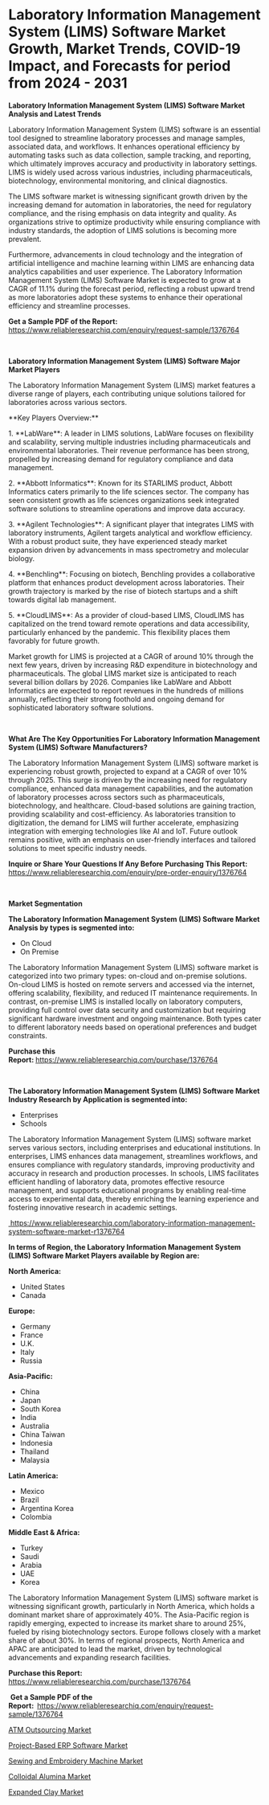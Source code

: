 <p><h1>Laboratory Information Management System (LIMS) Software Market Growth, Market Trends, COVID-19 Impact, and Forecasts for period from 2024 - 2031</h1></p><p><strong>Laboratory Information Management System (LIMS) Software Market Analysis and Latest Trends</strong></p>
<p><p>Laboratory Information Management System (LIMS) software is an essential tool designed to streamline laboratory processes and manage samples, associated data, and workflows. It enhances operational efficiency by automating tasks such as data collection, sample tracking, and reporting, which ultimately improves accuracy and productivity in laboratory settings. LIMS is widely used across various industries, including pharmaceuticals, biotechnology, environmental monitoring, and clinical diagnostics.</p><p>The LIMS software market is witnessing significant growth driven by the increasing demand for automation in laboratories, the need for regulatory compliance, and the rising emphasis on data integrity and quality. As organizations strive to optimize productivity while ensuring compliance with industry standards, the adoption of LIMS solutions is becoming more prevalent. </p><p>Furthermore, advancements in cloud technology and the integration of artificial intelligence and machine learning within LIMS are enhancing data analytics capabilities and user experience. The Laboratory Information Management System (LIMS) Software Market is expected to grow at a CAGR of 11.1% during the forecast period, reflecting a robust upward trend as more laboratories adopt these systems to enhance their operational efficiency and streamline processes.</p></p>
<p><strong>Get a Sample PDF of the Report:&nbsp;</strong> <a href="https://www.reliableresearchiq.com/enquiry/request-sample/1376764?utm_campaign=1123&utm_medium=2&utm_source=Github&utm_content=ia&utm_term=23102024&utm_id=laboratory-information-management-system-lims-software">https://www.reliableresearchiq.com/enquiry/request-sample/1376764</a></p>
<p>&nbsp;</p>
<p><strong>Laboratory Information Management System (LIMS) Software Major Market Players</strong></p>
<p><p>The Laboratory Information Management System (LIMS) market features a diverse range of players, each contributing unique solutions tailored for laboratories across various sectors. </p><p>**Key Players Overview:**</p><p>1. **LabWare**: A leader in LIMS solutions, LabWare focuses on flexibility and scalability, serving multiple industries including pharmaceuticals and environmental laboratories. Their revenue performance has been strong, propelled by increasing demand for regulatory compliance and data management.</p><p>2. **Abbott Informatics**: Known for its STARLIMS product, Abbott Informatics caters primarily to the life sciences sector. The company has seen consistent growth as life sciences organizations seek integrated software solutions to streamline operations and improve data accuracy.</p><p>3. **Agilent Technologies**: A significant player that integrates LIMS with laboratory instruments, Agilent targets analytical and workflow efficiency. With a robust product suite, they have experienced steady market expansion driven by advancements in mass spectrometry and molecular biology.</p><p>4. **Benchling**: Focusing on biotech, Benchling provides a collaborative platform that enhances product development across laboratories. Their growth trajectory is marked by the rise of biotech startups and a shift towards digital lab management.</p><p>5. **CloudLIMS**: As a provider of cloud-based LIMS, CloudLIMS has capitalized on the trend toward remote operations and data accessibility, particularly enhanced by the pandemic. This flexibility places them favorably for future growth.</p><p>Market growth for LIMS is projected at a CAGR of around 10% through the next few years, driven by increasing R&D expenditure in biotechnology and pharmaceuticals. The global LIMS market size is anticipated to reach several billion dollars by 2026. Companies like LabWare and Abbott Informatics are expected to report revenues in the hundreds of millions annually, reflecting their strong foothold and ongoing demand for sophisticated laboratory software solutions.</p></p>
<p>&nbsp;</p>
<p><strong>What Are The Key Opportunities For Laboratory Information Management System (LIMS) Software Manufacturers?</strong></p>
<p><p>The Laboratory Information Management System (LIMS) software market is experiencing robust growth, projected to expand at a CAGR of over 10% through 2025. This surge is driven by the increasing need for regulatory compliance, enhanced data management capabilities, and the automation of laboratory processes across sectors such as pharmaceuticals, biotechnology, and healthcare. Cloud-based solutions are gaining traction, providing scalability and cost-efficiency. As laboratories transition to digitization, the demand for LIMS will further accelerate, emphasizing integration with emerging technologies like AI and IoT. Future outlook remains positive, with an emphasis on user-friendly interfaces and tailored solutions to meet specific industry needs.</p></p>
<p><strong>Inquire or Share Your Questions If Any Before Purchasing This Report:</strong> <a href="https://www.reliableresearchiq.com/enquiry/pre-order-enquiry/1376764?utm_campaign=1123&utm_medium=2&utm_source=Github&utm_content=ia&utm_term=23102024&utm_id=laboratory-information-management-system-lims-software">https://www.reliableresearchiq.com/enquiry/pre-order-enquiry/1376764</a></p>
<p>&nbsp;</p>
<p><strong>Market Segmentation</strong></p>
<p><strong>The Laboratory Information Management System (LIMS) Software Market Analysis by types is segmented into:</strong></p>
<p><ul><li>On Cloud</li><li>On Premise</li></ul></p>
<p><p>The Laboratory Information Management System (LIMS) software market is categorized into two primary types: on-cloud and on-premise solutions. On-cloud LIMS is hosted on remote servers and accessed via the internet, offering scalability, flexibility, and reduced IT maintenance requirements. In contrast, on-premise LIMS is installed locally on laboratory computers, providing full control over data security and customization but requiring significant hardware investment and ongoing maintenance. Both types cater to different laboratory needs based on operational preferences and budget constraints.</p></p>
<p><strong>Purchase this Report:&nbsp;</strong><a href="https://www.reliableresearchiq.com/purchase/1376764?utm_campaign=1123&utm_medium=2&utm_source=Github&utm_content=ia&utm_term=23102024&utm_id=laboratory-information-management-system-lims-software">https://www.reliableresearchiq.com/purchase/1376764</a></p>
<p>&nbsp;</p>
<p><strong>The Laboratory Information Management System (LIMS) Software Market Industry Research by Application is segmented into:</strong></p>
<p><ul><li>Enterprises</li><li>Schools</li></ul></p>
<p><p>The Laboratory Information Management System (LIMS) software market serves various sectors, including enterprises and educational institutions. In enterprises, LIMS enhances data management, streamlines workflows, and ensures compliance with regulatory standards, improving productivity and accuracy in research and production processes. In schools, LIMS facilitates efficient handling of laboratory data, promotes effective resource management, and supports educational programs by enabling real-time access to experimental data, thereby enriching the learning experience and fostering innovative research in academic settings.</p></p>
<p><a href="https://www.reliableresearchiq.com/laboratory-information-management-system-software-market-r1376764?utm_campaign=1123&utm_medium=2&utm_source=Github&utm_content=ia&utm_term=23102024&utm_id=laboratory-information-management-system-lims-software">&nbsp;https://www.reliableresearchiq.com/laboratory-information-management-system-software-market-r1376764</a></p>
<p><strong>In terms of Region, the Laboratory Information Management System (LIMS) Software Market Players available by Region are:</strong></p>
<p>
    <p> <strong> North America: </strong>
        <ul>
            <li>United States</li>
            <li>Canada</li>
        </ul>
        </p> 
    <p> <strong> Europe: </strong>
        <ul>
            <li>Germany</li>
            <li>France</li>
            <li>U.K.</li>
            <li>Italy</li>
            <li>Russia</li>
        </ul>
        </p> 
    <p> <strong> Asia-Pacific: </strong>
        <ul>
            <li>China</li>
            <li>Japan</li>
            <li>South Korea</li>
            <li>India</li>
            <li>Australia</li>
            <li>China Taiwan</li>
            <li>Indonesia</li>
            <li>Thailand</li>
            <li>Malaysia</li>
        </ul>
        </p> 
    <p> <strong> Latin America: </strong>
        <ul>
            <li>Mexico</li>
            <li>Brazil</li>
            <li>Argentina Korea</li>
            <li>Colombia</li>
        </ul>
        </p> 
    <p> <strong> Middle East & Africa: </strong>
        <ul>
            <li>Turkey</li>
            <li>Saudi</li>
            <li>Arabia</li>
            <li>UAE</li>
            <li>Korea</li>
        </ul>
    </p>
    </p>
<p><p>The Laboratory Information Management System (LIMS) software market is witnessing significant growth, particularly in North America, which holds a dominant market share of approximately 40%. The Asia-Pacific region is rapidly emerging, expected to increase its market share to around 25%, fueled by rising biotechnology sectors. Europe follows closely with a market share of about 30%. In terms of regional prospects, North America and APAC are anticipated to lead the market, driven by technological advancements and expanding research facilities.</p></p>
<p><strong>Purchase this Report: </strong><a href="https://www.reliableresearchiq.com/purchase/1376764?utm_campaign=1123&utm_medium=2&utm_source=Github&utm_content=ia&utm_term=23102024&utm_id=laboratory-information-management-system-lims-software">https://www.reliableresearchiq.com/purchase/1376764</a></p>
<p>&nbsp;<strong>Get a Sample PDF of the Report:&nbsp;&nbsp;</strong><a href="https://www.reliableresearchiq.com/enquiry/request-sample/1376764?utm_campaign=1123&utm_medium=2&utm_source=Github&utm_content=ia&utm_term=23102024&utm_id=laboratory-information-management-system-lims-software">https://www.reliableresearchiq.com/enquiry/request-sample/1376764</a></p>
<p><strong></strong></p>
<p><p><a href="https://issuu.com/reportprime-2/docs/atm-outsourcing-market-size-2030.pp_ebbd38ac4ec557?utm_campaign=1123&utm_medium=2&utm_source=Github&utm_content=ia&utm_term=23102024&utm_id=laboratory-information-management-system-lims-software">ATM Outsourcing Market</a></p><p><a href="https://github.com/eleanore16mal/Market-Research-Report-List-1/blob/main/project-based-erp-software-market.md?utm_campaign=1123&utm_medium=2&utm_source=Github&utm_content=ia&utm_term=23102024&utm_id=laboratory-information-management-system-lims-software">Project-Based ERP Software Market</a></p><p><a href="https://issuu.com/reportprime-2/docs/sewing-and-embroidery-machine-marke_d9066871c3ac0a?utm_campaign=1123&utm_medium=2&utm_source=Github&utm_content=ia&utm_term=23102024&utm_id=laboratory-information-management-system-lims-software">Sewing and Embroidery Machine Market</a></p><p><a href="https://www.linkedin.com/pulse/analyzing-colloidal-alumina-market-dynamics-growth-drivers-3qyoe?utm_campaign=1123&utm_medium=2&utm_source=Github&utm_content=ia&utm_term=23102024&utm_id=laboratory-information-management-system-lims-software">Colloidal Alumina Market</a></p><p><a href="https://www.linkedin.com/pulse/expanded-clay-market-shifts-strategic-analysis-2024-2031-yspse?utm_campaign=1123&utm_medium=2&utm_source=Github&utm_content=ia&utm_term=23102024&utm_id=laboratory-information-management-system-lims-software">Expanded Clay Market</a></p></p>